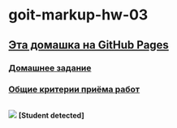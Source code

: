 <h1>goit-markup-hw-03</h1>

<a href="https://xdpiqbx.github.io/goit-markup-hw-03/"><h2>Эта домашка на GitHub Pages</h2></a>

<a href="https://github.com/goitacademy/html-css-homework/blob/master/03-flexbox.md"><h3>Домашнее задание</h3></a>

<a href="https://github.com/goitacademy/html-css-homework/blob/master/criteria.md"><h3>Общие критерии приёма работ</h3></a>

<img src="https://goit.ua/wp-content/themes/1/images/Layer.png"> <b style="line-height: 50px;">[Student detected]</b>
